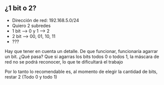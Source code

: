 ## ¿1 bit o 2?
- Dirección de red: 192.168.5.0/24
- Quiero 2 subredes
- 1 bit --> 0 y 1 --> 2
-  2 bit --> 00, 01, 10, 11
- ???

Hay que tener en cuenta un detalle. De que funcionar, funcionaría agarrar un bit. ¿Qué pasa? Que si agarras los bits todos 0 o todos 1, la máscara de red no se podrá reconocer, lo que te dificultará el trabajo

Por lo tanto lo recomendable es, al momento de elegir la cantidad de bits, restar 2 (Todo 0 y todo 1)